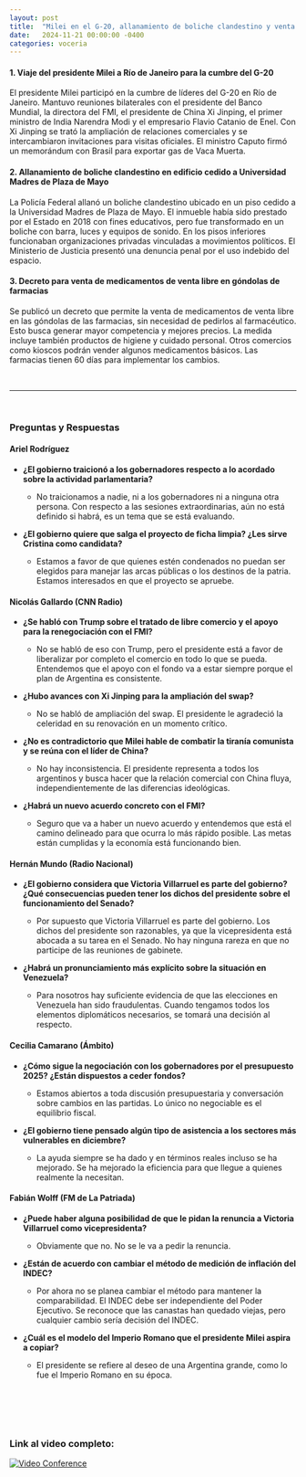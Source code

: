 ```yaml
---
layout: post
title:  "Milei en el G-20, allanamiento de boliche clandestino y venta libre de medicamentos en farmacias"
date:   2024-11-21 00:00:00 -0400
categories: voceria
---
```



    
#### 1. Viaje del presidente Milei a Río de Janeiro para la cumbre del G-20
El presidente Milei participó en la cumbre de líderes del G-20 en Río de Janeiro. Mantuvo reuniones bilaterales con el presidente del Banco Mundial, la directora del FMI, el presidente de China Xi Jinping, el primer ministro de India Narendra Modi y el empresario Flavio Catanio de Enel. Con Xi Jinping se trató la ampliación de relaciones comerciales y se intercambiaron invitaciones para visitas oficiales. El ministro Caputo firmó un memorándum con Brasil para exportar gas de Vaca Muerta.

#### 2. Allanamiento de boliche clandestino en edificio cedido a Universidad Madres de Plaza de Mayo
La Policía Federal allanó un boliche clandestino ubicado en un piso cedido a la Universidad Madres de Plaza de Mayo. El inmueble había sido prestado por el Estado en 2018 con fines educativos, pero fue transformado en un boliche con barra, luces y equipos de sonido. En los pisos inferiores funcionaban organizaciones privadas vinculadas a movimientos políticos. El Ministerio de Justicia presentó una denuncia penal por el uso indebido del espacio.

#### 3. Decreto para venta de medicamentos de venta libre en góndolas de farmacias
Se publicó un decreto que permite la venta de medicamentos de venta libre en las góndolas de las farmacias, sin necesidad de pedirlos al farmacéutico. Esto busca generar mayor competencia y mejores precios. La medida incluye también productos de higiene y cuidado personal. Otros comercios como kioscos podrán vender algunos medicamentos básicos. Las farmacias tienen 60 días para implementar los cambios.

    
<br/>

---

<br/>

### Preguntas y Respuestas


    
#### Ariel Rodríguez 

* **¿El gobierno traicionó a los gobernadores respecto a lo acordado sobre la actividad parlamentaria?**
  - No traicionamos a nadie, ni a los gobernadores ni a ninguna otra persona. Con respecto a las sesiones extraordinarias, aún no está definido si habrá, es un tema que se está evaluando.

* **¿El gobierno quiere que salga el proyecto de ficha limpia? ¿Les sirve Cristina como candidata?**
  - Estamos a favor de que quienes estén condenados no puedan ser elegidos para manejar las arcas públicas o los destinos de la patria. Estamos interesados en que el proyecto se apruebe.


#### Nicolás Gallardo (CNN Radio)

* **¿Se habló con Trump sobre el tratado de libre comercio y el apoyo para la renegociación con el FMI?**
  - No se habló de eso con Trump, pero el presidente está a favor de liberalizar por completo el comercio en todo lo que se pueda. Entendemos que el apoyo con el fondo va a estar siempre porque el plan de Argentina es consistente.

* **¿Hubo avances con Xi Jinping para la ampliación del swap?**
  - No se habló de ampliación del swap. El presidente le agradeció la celeridad en su renovación en un momento crítico.

* **¿No es contradictorio que Milei hable de combatir la tiranía comunista y se reúna con el líder de China?**
  - No hay inconsistencia. El presidente representa a todos los argentinos y busca hacer que la relación comercial con China fluya, independientemente de las diferencias ideológicas.

* **¿Habrá un nuevo acuerdo concreto con el FMI?**
  - Seguro que va a haber un nuevo acuerdo y entendemos que está el camino delineado para que ocurra lo más rápido posible. Las metas están cumplidas y la economía está funcionando bien.


#### Hernán Mundo (Radio Nacional)

* **¿El gobierno considera que Victoria Villarruel es parte del gobierno? ¿Qué consecuencias pueden tener los dichos del presidente sobre el funcionamiento del Senado?**
  - Por supuesto que Victoria Villarruel es parte del gobierno. Los dichos del presidente son razonables, ya que la vicepresidenta está abocada a su tarea en el Senado. No hay ninguna rareza en que no participe de las reuniones de gabinete.

* **¿Habrá un pronunciamiento más explícito sobre la situación en Venezuela?**
  - Para nosotros hay suficiente evidencia de que las elecciones en Venezuela han sido fraudulentas. Cuando tengamos todos los elementos diplomáticos necesarios, se tomará una decisión al respecto.


#### Cecilia Camarano (Ámbito)

* **¿Cómo sigue la negociación con los gobernadores por el presupuesto 2025? ¿Están dispuestos a ceder fondos?**
  - Estamos abiertos a toda discusión presupuestaria y conversación sobre cambios en las partidas. Lo único no negociable es el equilibrio fiscal.

* **¿El gobierno tiene pensado algún tipo de asistencia a los sectores más vulnerables en diciembre?**
  - La ayuda siempre se ha dado y en términos reales incluso se ha mejorado. Se ha mejorado la eficiencia para que llegue a quienes realmente la necesitan.


#### Fabián Wolff (FM de La Patriada)

* **¿Puede haber alguna posibilidad de que le pidan la renuncia a Victoria Villarruel como vicepresidenta?**
  - Obviamente que no. No se le va a pedir la renuncia.

* **¿Están de acuerdo con cambiar el método de medición de inflación del INDEC?**
  - Por ahora no se planea cambiar el método para mantener la comparabilidad. El INDEC debe ser independiente del Poder Ejecutivo. Se reconoce que las canastas han quedado viejas, pero cualquier cambio sería decisión del INDEC.

* **¿Cuál es el modelo del Imperio Romano que el presidente Milei aspira a copiar?**
  - El presidente se refiere al deseo de una Argentina grande, como lo fue el Imperio Romano en su época.


    <br/>
<br/>
<br/>

### Link al video completo:
[![Video Conference](https://img.youtube.com/vi/iC2vkaPqJLQ/0.jpg)](https://www.youtube.com/watch?v=iC2vkaPqJLQ)

    